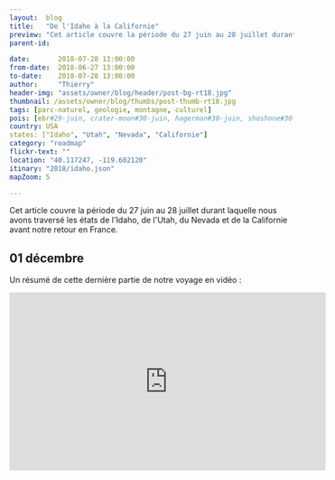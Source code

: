 ```yaml
---
layout:  blog
title:   "De l'Idaho à la Californie"
preview: "Cet article couvre la période du 27 juin au 28 juillet durant laquelle nous avons traversé les états de l'Idaho, de l'Utah, du Nevada et de la Californie avant…"
parent-id: 

date:       2018-07-28 13:00:00
from-date:  2018-06-27 13:00:00
to-date:    2018-07-28 13:00:00
author:     "Thierry"
header-img: "assets/owner/blog/header/post-bg-rt18.jpg"
thumbnail: /assets/owner/blog/thumbs/post-thumb-rt18.jpg
tags: [parc-naturel, geologie, montagne, culturel]
pois: [ebr#29-juin, crater-moon#30-juin, hagerman#30-juin, shoshone#30-juin, golden-spike#01-juillet, antelope-island#02-juillet, salt-lake#03-juillet, timpanogos#04-juillet, bingham#06-juillet, bonneville#06-juillet, tahoe#11-juillet, travertine#12-juillet, bodie#13-juillet, mono-lake#13-juillet, mammoth#14-juillet, postpile#15-juillet, manzanar#17-juillet, giant-sequoia#19-juillet, kings#20-juillet, sequoia#22-juillet, yosemite#23-juillet, mariposa#23-juillet, google#25-juillet]
country: USA
states: ["Idaho", "Utah", "Nevada", "Californie"]
category: "roadmap"
flickr-text: ""
location: "40.117247, -119.602120"
itinary: "2018/idaho.json"
mapZoom: 5

---
```


Cet article couvre la période du 27 juin au 28 juillet durant laquelle nous avons traversé les états de l'Idaho, de l'Utah, du Nevada et de la Californie avant notre retour en France.

## 01 décembre








Un résumé de cette dernière partie de notre voyage en vidéo :

<iframe width="560" height="315" src="https://www.youtube.com/embed/8arFwQyuIpM" frameborder="0" allow="autoplay; encrypted-media" allowfullscreen></iframe>
